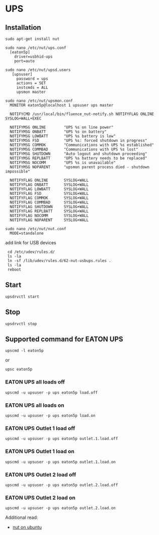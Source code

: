 
# UPS

## Installation
```
sudo apt-get install nut
```
```
sudo nano /etc/nut/ups.conf
  [eaton5p]
    driver=usbhid-ups
    port=auto
```
```
sudo nano /etc/nut/upsd.users
   [upsuser]
     password = ups
     actions = SET
     instcmds = ALL
     upsmon master
```
```
sudo nano /etc/nut/upsmon.conf
  MONITOR eaton5p@localhost 1 upsuser ups master

  NOTIFYCMD /usr/local/bin/fluence_nut-notify.sh NOTIFYFLAG ONLINE SYSLOG+WALL+EXEC
    
  NOTIFYMSG ONLINE        "UPS %s on line power"
  NOTIFYMSG ONBATT        "UPS %s on battery"
  NOTIFYMSG LOWBATT       "UPS %s battery is low"
  NOTIFYMSG FSD           "UPS %s: forced shutdown in progress"
  NOTIFYMSG COMMOK        "Communications with UPS %s established"
  NOTIFYMSG COMMBAD       "Communications with UPS %s lost"
  NOTIFYMSG SHUTDOWN      "Auto logout and shutdown proceeding"
  NOTIFYMSG REPLBATT      "UPS %s battery needs to be replaced"
  NOTIFYMSG NOCOMM        "UPS %s is unavailable"
  NOTIFYMSG NOPARENT      "upsmon parent process died - shutdown impossible"
  
  NOTIFYFLAG ONLINE       SYSLOG+WALL
  NOTIFYFLAG ONBATT       SYSLOG+WALL
  NOTIFYFLAG LOWBATT      SYSLOG+WALL
  NOTIFYFLAG FSD          SYSLOG+WALL
  NOTIFYFLAG COMMOK       SYSLOG+WALL
  NOTIFYFLAG COMMBAD      SYSLOG+WALL
  NOTIFYFLAG SHUTDOWN     SYSLOG+WALL
  NOTIFYFLAG REPLBATT     SYSLOG+WALL
  NOTIFYFLAG NOCOMM       SYSLOG+WALL
  NOTIFYFLAG NOPARENT     SYSLOG+WALL

```
```
sudo nano /etc/nut/nut.conf
  MODE=standalone
```

add link for USB devices
```
 cd /etc/udev/rules.d/
 ls -la
 ln -sf /lib/udev/rules.d/62-nut-usbups.rules .
 ls -la
 reboot
```

## Start
```
upsdrvctl start
```

## Stop
```
upsdrvctl stop
```
## Supported command for EATON UPS
```
upscmd -l eaton5p
```
or
```
upsc eaton5p
```

### EATON UPS all loads off
```
upscmd -u upsuser -p ups eaton5p load.off
```

### EATON UPS all loads on
```
upscmd -u upsuser -p ups eaton5p load.on
```

### EATON UPS Outlet 1 load off
```
upscmd -u upsuser -p ups eaton5p outlet.1.load.off
```

### EATON UPS Outlet 1 load on
```
upscmd -u upsuser -p ups eaton5p outlet.1.load.on
```

### EATON UPS Outlet 2 load off
```
upscmd -u upsuser -p ups eaton5p outlet.2.load.off
```

### EATON UPS Outlet 2 load on
```
upscmd -u upsuser -p ups eaton5p outlet.2.load.on
```

Additional read:
- [nut on ubuntu](https://kinavu.org/install-and-configure-nut-on-ubuntu/)
